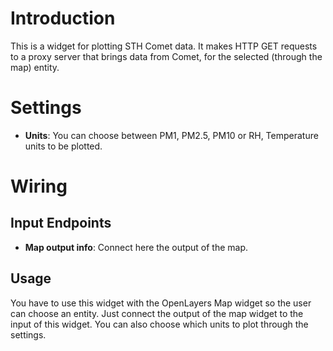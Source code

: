 # Introduction

This is a widget for plotting STH Comet data. It makes HTTP GET requests to a proxy server that brings data from Comet, for the selected (through the map) entity.

# Settings

- **Units**: You can choose between PM1, PM2.5, PM10 or RH, Temperature units to be plotted. 

# Wiring

## Input Endpoints

- **Map output info**: Connect here the output of the map.

## Usage

You have to use this widget with the OpenLayers Map widget so the user can choose an entity. Just connect the output of the map widget to the input of this widget. You can also choose which units to plot through the settings.